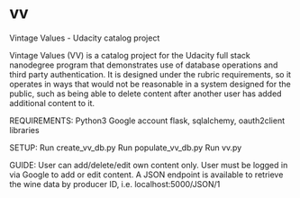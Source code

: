 # vv
Vintage Values - Udacity catalog project

Vintage Values (VV) is a catalog project for the Udacity full stack nanodegree program that demonstrates use
of database operations and third party authentication. It is designed under the rubric requirements, so it
operates in ways that would not be reasonable in a system designed for the public, such as being able to delete content
after another user has added additional content to it.

REQUIREMENTS:
Python3
Google account
flask, sqlalchemy, oauth2client libraries

SETUP:
Run create_vv_db.py
Run populate_vv_db.py
Run vv.py

GUIDE:
User can add/delete/edit own content only.
User must be logged in via Google to add or edit content.
A JSON endpoint is available to retrieve the wine data by producer ID, i.e. localhost:5000/JSON/1


